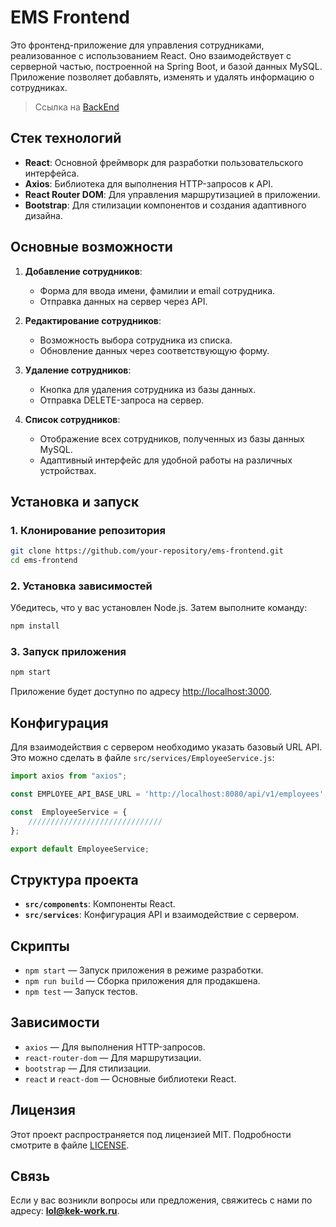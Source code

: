 # EMS Frontend

Это фронтенд-приложение для управления сотрудниками, реализованное с использованием React. Оно взаимодействует с серверной частью, построенной на Spring Boot, и базой данных MySQL. Приложение позволяет добавлять, изменять и удалять информацию о сотрудниках.
>Ссылка на [BackEnd](https://github.com/DANTECK-dev/ems-springboot-react-backend) 

## Стек технологий

- **React**: Основной фреймворк для разработки пользовательского интерфейса.
- **Axios**: Библиотека для выполнения HTTP-запросов к API.
- **React Router DOM**: Для управления маршрутизацией в приложении.
- **Bootstrap**: Для стилизации компонентов и создания адаптивного дизайна.

## Основные возможности

1. **Добавление сотрудников**:
   - Форма для ввода имени, фамилии и email сотрудника.
   - Отправка данных на сервер через API.

2. **Редактирование сотрудников**:
   - Возможность выбора сотрудника из списка.
   - Обновление данных через соответствующую форму.

3. **Удаление сотрудников**:
   - Кнопка для удаления сотрудника из базы данных.
   - Отправка DELETE-запроса на сервер.

4. **Список сотрудников**:
   - Отображение всех сотрудников, полученных из базы данных MySQL.
   - Адаптивный интерфейс для удобной работы на различных устройствах.

## Установка и запуск

### 1. Клонирование репозитория

```bash
git clone https://github.com/your-repository/ems-frontend.git
cd ems-frontend
```

### 2. Установка зависимостей

Убедитесь, что у вас установлен Node.js. Затем выполните команду:

```bash
npm install
```

### 3. Запуск приложения

```bash
npm start
```

Приложение будет доступно по адресу [http://localhost:3000](http://localhost:3000).

## Конфигурация

Для взаимодействия с сервером необходимо указать базовый URL API. Это можно сделать в файле `src/services/EmployeeService.js`:

```javascript
import axios from "axios";

const EMPLOYEE_API_BASE_URL = 'http://localhost:8080/api/v1/employees';

const  EmployeeService = {
    //////////////////////////////
};

export default EmployeeService;
```

## Структура проекта

- **`src/components`**: Компоненты React.
- **`src/services`**: Конфигурация API и взаимодействие с сервером.

## Скрипты

- `npm start` — Запуск приложения в режиме разработки.
- `npm run build` — Сборка приложения для продакшена.
- `npm test` — Запуск тестов.

## Зависимости

- `axios` — Для выполнения HTTP-запросов.
- `react-router-dom` — Для маршрутизации.
- `bootstrap` — Для стилизации.
- `react` и `react-dom` — Основные библиотеки React.

## Лицензия

Этот проект распространяется под лицензией MIT. Подробности смотрите в файле [LICENSE](LICENSE).

## Связь

Если у вас возникли вопросы или предложения, свяжитесь с нами по адресу: **[lol@kek-work.ru](mailto:lol@kek-work.ru)**.
